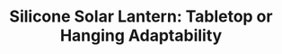 ---
layout: project
title: "Silicone Solar Lantern: Tabletop or Hanging Adaptability"
client: "Golden Trees"
year: "2016"
sector: "Solar lighting"
description: "Outdoor, weather-resistant solar light."
brief: "Our client, a manufacturer of silicone LED lights, needed an innovative design for a solar powered outdoor lamp."
solution: "This solar lamp utilizes the flexible nature of silicone, effortlessly transforming between a tabletop option and a hanging lamp. Its design draws inspiration from classic table candle light holders and hanging lanterns, adding a touch of familiarity while embracing modern solar-powered technology."
services:
 - "design research"
 - "ideation"
 - "innovation"
 - "3D CAD modeling"
 - "design presentation"
link: "http://goldentreestechnology.com/"
main_image: "/assets/images/projects/golden_trees__outdoor_solar_lamp/h_w_outdoor solar lamp.jpg"
images:
 - "/assets/images/projects/golden_trees__outdoor_solar_lamp/p_w_outdoor solar lamp_01.jpg"
 - "/assets/images/projects/golden_trees__outdoor_solar_lamp/p_w_outdoor solar lamp_02.jpg"
 - "/assets/images/projects/golden_trees__outdoor_solar_lamp/p_w_outdoor solar lamp_03.jpg"

---